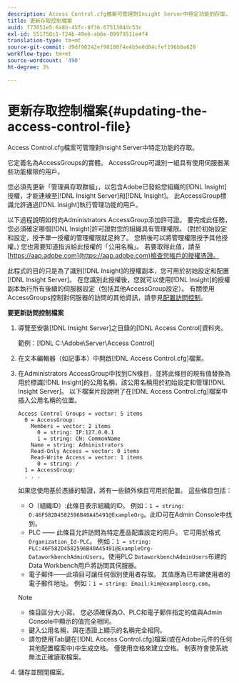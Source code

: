 ```yaml
---
description: Access Control.cfg檔案可管理對Insight Server中特定功能的存取。
title: 更新存取控制檔案
uuid: f73651e5-6a8b-45fc-8f36-6751304dc53c
exl-id: 551758c1-f24b-49e6-ab6e-09979511e4f4
translation-type: tm+mt
source-git-commit: d9df90242ef96188f4e4b5e6d04cfef196b0a628
workflow-type: tm+mt
source-wordcount: '490'
ht-degree: 3%

---
```


# 更新存取控制檔案{#updating-the-access-control-file}

Access Control.cfg檔案可管理對Insight Server中特定功能的存取。

它定義名為AccessGroups的實體。 AccessGroup可識別一組具有使用伺服器某些功能權限的用戶。

您必須先更新「管理員存取群組」，以包含Adobe已發給您組織的[!DNL Insight]授權，才能連線至[!DNL Insight Server]和[!DNL Insight]。 此AccessGroup標識允許通過[!DNL Insight]執行管理功能的用戶。

以下過程說明如何向Administrators AccessGroup添加許可證。 要完成此任務，您必須確定哪個[!DNL Insight]許可證對您的組織具有管理權限。 (對於初始設定和設定，授予單一授權的管理權限就足夠了。 您稍後可以將管理權限授予其他授權。) 您也需要知道指派給此授權的「公用名稱」。 若要取得此值，請至[https://aap.adobe.com](https://aap.adobe.com)檢查您帳戶的授權憑證。

此程式的目的只是為了識別[!DNL Insight]的授權副本，您可用於初始設定和配置[!DNL Insight Server]。 在您識別此授權後，您就可以使用[!DNL Insight]的授權副本執行所有後續的伺服器設定（包括其他AccessGroup設定）。 有關使用AccessGroups控制對伺服器的訪問的其他資訊，請參見[配置訪問控制](../../../../home/c-inst-svr/c-admin-inst-svr/c-config-acs-ctrl/c-config-acs-ctrl.md#concept-ac385e870dbe4b57a72bf7266b60f93d)。

**要更新訪問控制檔案**

1. 導覽至安裝[!DNL Insight Server]之目錄的[!DNL Access Control]資料夾。

   範例：[!DNL C:\Adobe\Server\Access Control]

1. 在文本編輯器（如記事本）中開啟[!DNL Access Control.cfg]檔案。
1. 在Administrators AccessGroup中找到CN條目，並將此條目的現有值替換為用於標識[!DNL Insight]的公用名稱，該公用名稱用於初始設定和管理[!DNL Insight Server]。 以下檔案片段說明了在[!DNL Access Control.cfg]檔案中插入公用名稱的位置。

   ```
   Access Control Groups = vector: 5 items 
     0 = AccessGroup: 
       Members = vector: 2 items 
         0 = string: IP:127.0.0.1 
         1 = string: CN: CommonName 
       Name = string: Administrators 
       Read-Only Access = vector: 0 items 
       Read-Write Access = vector: 1 items 
         0 = string: / 
     1 = AccessGroup: 
     . . . 
   ```

   如果您使用基於憑據的驗證，將有一些額外條目可用於配置。 這些條目包括：

   * O（組織ID）:此條目表示組織的ID。 例如：`1 = string: O:46F582D4582596B40A45491@ExampleOrg`。此ID可在Admin Console中找到。
   * PLC —— 此條目允許訪問為特定產品配置設定的用戶。 它可用於格式`Organization_Id-PLC`。 例如：`1 = string: PLC:46F582D4582596B40A45491@ExampleOrg-DataworkbenchAdminUsers`。使用PLC `DataworkbenchAdminUsers`布建的Data Workbench用戶將訪問其伺服器。
   * 電子郵件——此項目可讓任何個別使用者存取。 其值應為已布建使用者的電子郵件地址。 例如：`1 = string: Email:kim@exampleorg.com`。

   >[!NOTE]
   >
   >
   >    
   >    
   >    * 條目區分大小寫。 您必須確保為O、PLC和電子郵件指定的值與Admin Console中顯示的值完全相同。
   >    * 鍵入公用名稱，與在憑證上顯示的名稱完全相同。
   >    * 請勿使用Tab鍵在[!DNL Access Control.cfg]檔案(或在Adobe元件的任何其他配置檔案中)中生成空格。 僅使用空格來建立空格。 制表符會使系統無法正確讀取檔案。


1. 儲存並關閉檔案。
